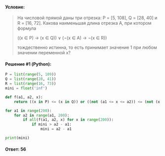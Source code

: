 #### Условие:

> На числовой прямой даны три отрезка: P = [5, 108], Q = [28, 40] и R = [16, 72]. Какова наименьшая длина отрезка A, при котором формула
> 
> ((x ∈ P) → (x ∈ Q)) ∨ (¬(x ∈ A) → ¬(x ∈ R))
> 
> тождественно истинна, то есть принимает значение 1 при любом значении переменной х?

#### Решение #1 (Python):
```python
P = list(range(5, 109))
Q = list(range(28, 41))
R = list(range(16, 73))
mini = float('inf')

def f(a1, a2, x):
    return ((x in P) <= (x in Q)) or ((not (a1 <= x <= a2)) <= (not (x in R)))

for a1 in range(200):
    for a2 in range(a1, 200):
        if all(f(a1, a2, x) for x in range(200)):
            if mini > a2 - a1:
                mini = a2 - a1

print(mini)
```

#### Ответ: 56
